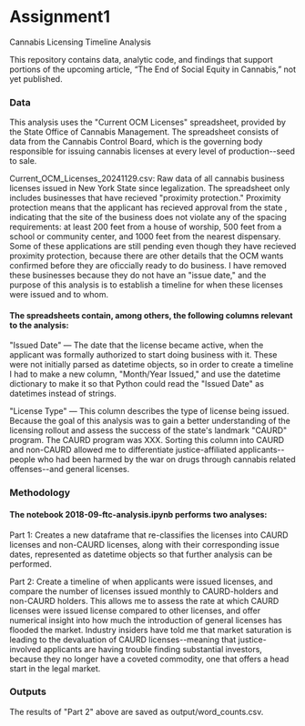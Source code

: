 # Assignment1
Cannabis Licensing Timeline Analysis

This repository contains data, analytic code, and findings that support portions of the upcoming article, “The End of Social Equity in Cannabis,” not yet published.

### Data
This analysis uses the "Current OCM Licenses" spreadsheet, provided by the State Office of Cannabis Management. The spreadsheet consists of data from the Cannabis Control Board, which is the governing body responsible for issuing cannabis licenses at every level of production--seed to sale.

Current_OCM_Licenses_20241129.csv: Raw data of all cannabis business licenses issued in New York State since legalization. The spreadsheet only includes businesses that have recieved "proximity protection." Proximity protection means that the applicant has recieved approval from the state , indicating that the site of the business does not violate any of the spacing requirements: at least 200 feet from a house of worship, 500 feet from a school or community center, and 1000 feet from the nearest dispensary. Some of these applications are still pending even though they have recieved proximity protection, because there are other details that the OCM wants confirmed before they are oficcially ready to do business. I have removed these businesses because they do not have an "issue date," and the purpose of this analysis is to establish a timeline for when these licenses were issued and to whom. 

#### The spreadsheets contain, among others, the following columns relevant to the analysis:

"Issued Date" — The date that the license became active, when the applicant was formally authorized to start doing business with it. These were not initially parsed as datetime objects, so in order to create a timeline I had to make a new column, "Month/Year Issued," and use the datetime dictionary to make it so that Python could read the "Issued Date" as datetimes instead of strings.

"License Type" — This column describes the type of license being issued. Because the goal of this analysis was to gain a better understanding of the licensing rollout and assess the success of the state's landmark "CAURD" program. The CAURD program was XXX. Sorting this column into CAURD and non-CAURD allowed me to differentiate justice-affiliated applicants--people who had been harmed by the war on drugs through cannabis related offenses--and general licenses. 

### Methodology

#### The notebook 2018-09-ftc-analysis.ipynb performs two analyses:

Part 1: Creates a new dataframe that re-classifies the licenses into CAURD licenses and non-CAURD licenses, along with their corresponding issue dates, represented as datetime objects so that further analysis can be performed. 

Part 2: Create a timeline of when applicants were issued licenses, and compare the number of licenses issued monthly to CAURD-holders and non-CAURD holders. This allows me to assess the rate at which CAURD licenses were issued license compared to other licenses, and offer numerical insight into how much the introduction of general licenses has flooded the market. Industry insiders have told me that market saturation is leading to the devaluation of CAURD licenses--meaning that justice-involved applicants are having trouble finding substantial investors, because they no longer have a coveted commodity, one that offers a head start in the legal market.

### Outputs
The results of "Part 2" above are saved as output/word_counts.csv.